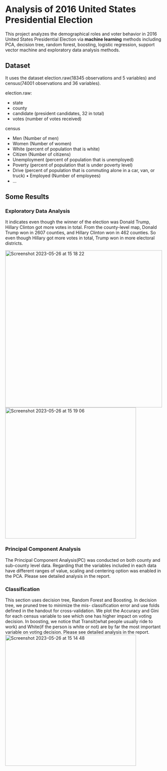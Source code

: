# Analysis of 2016 United States Presidential Election

This project analyzes the demographical roles and voter behavior in 2016 United States Presidential Election via **machine learning** methods including PCA, decision tree, random forest, boosting, logistic regression, support vector machine and exploratory data analysis methods. 

## Dataset

It uses the dataset election.raw(18345 observations and 5 variables) and census(74001 observations and 36 variables).

election.raw:
* state
* county 
* candidate (president candidates, 32 in total)
* votes (number of votes received)

census
* Men (Number of men)
* Women (Number of women)
* White (percent of population that is white)
* Citizen (Number of citizens)
* Unemployment (percent of population that is unemployed)
* Poverty (percent of population that is under poverty level)
* Drive (percent of population that is commuting alone in a car, van, or truck) • Employed (Number of employees)
* ...

## Some Results
### Exploratory Data Analysis
It indicates even though the winner of the election was Donald Trump, Hillary Clinton got more votes in total. From the county-level map, Donald Trump won in 2607 counties, and Hillary Clinton won in 462 counties. So even though Hillary got more votes in total, Trump won in more electoral districts. 

<img width="500" alt="Screenshot 2023-05-26 at 15 18 22" src="https://github.com/MeiyuLiT/Analysis-of-2016-United-States-Presidential-Election/assets/75913591/a8cb8d2a-b8a3-42ce-8a54-55e014850e15">
<img width="417" alt="Screenshot 2023-05-26 at 15 19 06" src="https://github.com/MeiyuLiT/Analysis-of-2016-United-States-Presidential-Election/assets/75913591/ab319442-9461-40c5-8d3c-b0dc66316860">

### Principal Component Analysis
The Principal Component Analysis(PC) was conducted on both county and sub-county level data. Regarding that the variables included in each data have different ranges of value, scaling and centering option was enabled in the PCA. Please see detailed analysis in the report.

### Classification
This section uses decision tree, Random Forest and Boosting. In decision tree, we pruned tree to minimize the mis- classification error and use folds defined in the handout for cross-validation. We plot the Accuracy and Gini for each census variable to see which one has higher impact on voting decision. In boosting, we notice that Transit(what people usually ride to work) and White(if the person is white or not) are by far the most important variable on voting decision. Please see detailed analysis in the report.
<img width="417" alt="Screenshot 2023-05-26 at 15 14 48" src="https://github.com/MeiyuLiT/Analysis-of-2016-United-States-Presidential-Election/assets/75913591/4253793e-0198-4425-adce-34ad92806223">



